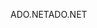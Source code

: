 <span data-ttu-id="00d8f-101">ADO.NET</span><span class="sxs-lookup"><span data-stu-id="00d8f-101">ADO.NET</span></span>